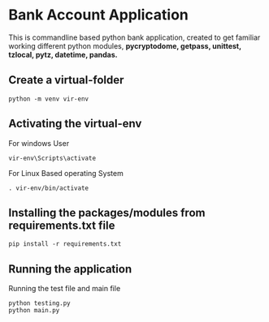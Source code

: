 # Bank Account Application
This is commandline based python bank application, created to get familiar working different python modules, **pycryptodome, getpass, unittest, tzlocal, pytz, datetime, pandas.**

## Create a virtual-folder
```
python -m venv vir-env
```

## Activating the virtual-env
For windows User
```
vir-env\Scripts\activate
```
For Linux Based operating System
```
. vir-env/bin/activate
```


## Installing the packages/modules from requirements.txt file
```
pip install -r requirements.txt
```
           
## Running the application

Running the test file and main file
```
python testing.py
python main.py
```
